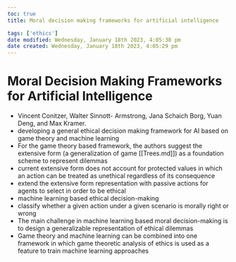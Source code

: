 ```yaml
---
toc: true
title: Moral decision making frameworks for artificial intelligence

tags: ['ethics']
date modified: Wednesday, January 18th 2023, 4:05:30 pm
date created: Wednesday, January 18th 2023, 4:05:29 pm
---
```


# Moral Decision Making Frameworks for Artificial Intelligence


- Vincent Conitzer, Walter Sinnott- Armstrong, Jana Schaich Borg, Yuan Deng, and Max Kramer.
- developing a general ethical decision making framework for AI based on game theory and machine learning
- For the game theory based framework, the authors suggest the extensive form (a generalization of game [[Trees.md]]) as a foundation scheme to represent dilemmas
- current extensive form does not account for protected values in which an action can be treated as unethical regardless of its consequence
- extend the extensive form representation with passive actions for agents to select in order to be ethical
- machine learning based ethical decision-making
- classify whether a given action under a given scenario is morally right or wrong
- The main challenge in machine learning based moral decision-making is to design a generalizable representation of ethical dilemmas
- Game theory and machine learning can be combined into one framework in which game theoretic analysis of ethics is used as a feature to train machine learning approaches



